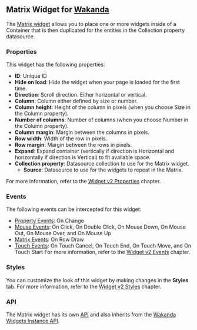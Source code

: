 ## Matrix Widget for [Wakanda](http://wakanda.org)The [Matrix widget](http://doc.wakanda.org/WakandaStudio0/help/Title/en/page4691.html "Matrix widget") allows you to place one or more widgets inside of a Container that is then duplicated for the entities in the Collection property datasource. ### PropertiesThis widget has the following properties:* __ID__: Unique ID* __Hide on load__: Hide the widget when your page is loaded for the first time. * __Direction__: Scroll direction. Either horizontal or vertical.* __Column__: Column either defined by size or number.* __Column height__: Height of the column in pixels (when you choose Size in the Column property).* __Number of columns__: Number of columns (when you choose Number in the Column property).* __Column margin__: Margin between the columns in pixels.* __Row width__: Width of the row in pixels.* __Row margin__: Margin between the rows in pixels.* __Expand__: Expand container (vertically if direction is Horizontal and horizontally if direction is Vertical) to fit available space. * __Collection property__: Datasource collection to use for the Matrix widget. 	* __Source__: Datasource to use for the widgets to repeat in the Matrix. For more information, refer to the [Widget v2 Properties](http://doc.wakanda.org/WakandaStudio0/help/Title/en/page4608.html "Widget v2 Properties") chapter.### EventsThe following events can be intercepted for this widget:* [Property Events](http://doc.wakanda.org/WakandaStudio/help/Title/en/page4609.html#1085182): On Change* [Mouse Events](http://doc.wakanda.org/WakandaStudio/help/Title/en/page4609.html#1085346): On Click, On Double Click, On Mouse Down, On Mouse Out, On Mouse Over, and On Mouse Up* [Matrix Events](http://doc.wakanda.org/WakandaStudio/help/Title/en/page4609.html#1099349): On Row Draw* [Touch Events](http://doc.wakanda.org/WakandaStudio/help/Title/en/page4609.html#1085362): On Touch Cancel, On Touch End, On Touch Move, and On Touch StartFor more information, refer to the [Widget v2 Events](http://doc.wakanda.org/WakandaStudio/help/Title/en/page4609.html "Widget v2 Events") chapter.### StylesYou can customize the look of this widget by making changes in the __Styles__ tab. For more information, refer to the [Widget v2 Styles](http://doc.wakanda.org/WakandaStudio0/help/Title/en/page4611.html "Widget v2 Styles") chapter.### APIThe Matrix widget has its own [API](http://doc.wakanda.org/WakandaStudio/help/Title/en/page4692.html "Matrix v2 API") and also inherits from the [Wakanda Widgets Instance API](http://doc.wakanda.org/WakandaStudio/help/Title/en/page4066.html "Wakanda Widgets Instance API").